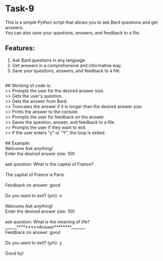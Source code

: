 # Task-9<br>
This is a simple Python script that allows you to ask Bard questions and get answers.<br> You can also save your questions, answers, and feedback to a file.<br>

## Features:<br>
1) Ask Bard questions in any language.<br>
2) Get answers in a comprehensive and informative way.<br>
3) Save your questions, answers, and feedback to a file.<br>
<br>
## Working of code is:<br>
>> Prompts the user for the desired answer size.<br>
>> Gets the user's question.<br>
>> Gets the answer from Bard.<br>
>> Truncates the answer if it is longer than the desired answer size.<br>
>> Prints the answer to the console.<br>
>> Prompts the user for feedback on the answer.<br>
>> Saves the question, answer, and feedback to a file.<br>
>> Prompts the user if they want to exit.<br>
>> If the user enters "y" or "Y", the loop is exited.<br>
<br>
## Example:<br>
Welcome Ask anything!<br>
Enter the desired answer size: 100<br>
<br>
ask question: What is the capital of France?<br>
<br>
The capital of France is Paris.<br>
<br>
Feedback on answer: good<br>
<br>
Do you want to exit? (y/n): n<br>
<br>
Welcome Ask anything!<br>
Enter the desired answer size: 100<br>
<br>
ask question: What is the meaning of life?<br>
______*********Answer********_______<br>
Feedback on answer: good<br>
<br>
Do you want to exit? (y/n): y<br>
<br>
Good by! <br>
